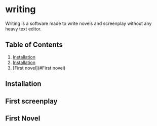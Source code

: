 # writing
Writing is a software made to write novels and screenplay without any heavy text editor.

## Table of Contents
1. [Installation](#Installation)
2. [Installation](#First-screenplay)
3. [First novel](#First novel)


## Installation

## First screenplay

## First Novel
